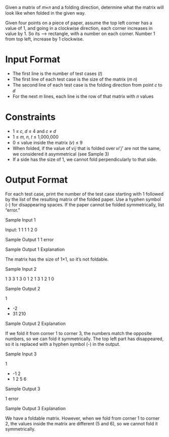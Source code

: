 Given a matrix of 𝑚×𝑛 and a folding direction, determine what the matrix will look like when folded in the given way.

Given four points on a piece of paper, assume the top left corner has a value of 1, and going in a clockwise direction, each corner increases in value by 1.
So its --> rectangle, with a number on each corner. Number 1 from top left, increase by 1 clockwise.

# Input Format

* The first line is the number of test cases (𝑡)
* The first line of each test case is the size of the matrix (𝑚 𝑛)
* The second line of each test case is the folding direction from point 𝑐 to 𝑑
* For the next 𝑚 lines, each line is the row of that matrix with 𝑛 values

# Constraints

* 1 ≤ 𝑐, 𝑑 ≤ 4 and 𝑐 ≠ 𝑑
* 1 ≤ 𝑚, 𝑛, 𝑡 ≤ 1,000,000
* 0 ≤ value inside the matrix (𝑣) ≤ 9
* When folded, if the value of 𝑣𝑖𝑗 that is folded over 𝑣𝑖’𝑗’ are not the same, we considered it asymmetrical (see Sample 3)
* If a side has the size of 1, we cannot fold perpendicularly to that side.

# Output Format

For each test case, print the number of the test case starting with 1 followed by the list of the resulting matrix of the folded paper. 
Use a hyphen symbol (-) for disappearing spaces. If the paper cannot be folded symmetrically, list “error.”


Sample Input 1

Input:
1
1 1
1 2
0

Sample Output 1
1
error

Sample Output 1 Explanation

The matrix has the size of 1×1, so it’s not foldable.

Sample Input 2

1
3 3
1 3
0 1 2
1 3 1
2 1 0

Sample Output 2

1
- -2
- 31
210

Sample Output 2 Explanation


If we fold it from corner 1 to corner 3, the numbers match the opposite numbers, so we can fold it symmetrically. 
The top left part has disappeared, so it is replaced with a hyphen symbol (-) in the output.

Sample Input 3

1
- -1 2
- 1 2
5 6

Sample Output 3

1
error

Sample Output 3 Explanation


We have a foldable matrix. 
However, when we fold from corner 1 to corner 2, the values inside the matrix are different (5 and 6), so we cannot fold it symmetrically.
